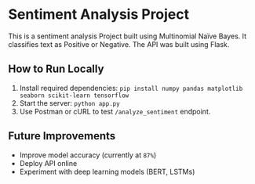 # Sentiment Analysis Project

This is a sentiment analysis Project built using Multinomial Naïve Bayes. It classifies text as Positive or Negative. The API was built using Flask.

## How to Run Locally
1. Install required dependencies: `pip install numpy pandas matplotlib seaborn scikit-learn tensorflow`
2. Start the server: `python app.py`
3. Use Postman or cURL to test `/analyze_sentiment` endpoint.

## Future Improvements
- Improve model accuracy (currently at `87%`)
- Deploy API online
- Experiment with deep learning models (BERT, LSTMs)
